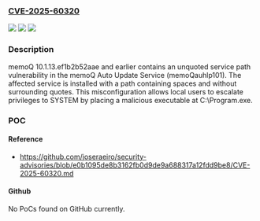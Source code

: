### [CVE-2025-60320](https://cve.mitre.org/cgi-bin/cvename.cgi?name=CVE-2025-60320)
![](https://img.shields.io/static/v1?label=Product&message=n%2Fa&color=blue)
![](https://img.shields.io/static/v1?label=Version&message=n%2Fa%20&color=brightgreen)
![](https://img.shields.io/static/v1?label=Vulnerability&message=n%2Fa&color=brightgreen)

### Description

memoQ 10.1.13.ef1b2b52aae and earlier contains an unquoted service path vulnerability in the memoQ Auto Update Service (memoQauhlp101). The affected service is installed with a path containing spaces and without surrounding quotes. This misconfiguration allows local users to escalate privileges to SYSTEM by placing a malicious executable at C:\Program.exe.

### POC

#### Reference
- https://github.com/joseraeiro/security-advisories/blob/e0b1095de8b3162fb0d9de9a688317a12fdd9be8/CVE-2025-60320.md

#### Github
No PoCs found on GitHub currently.

